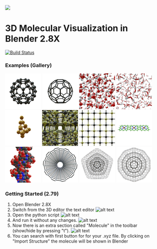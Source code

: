 <div align="left">
  <img src="https://github.com/hochej/QBlend/blob/master/docs/logo.svg" height="110"/>
</div>

3D Molecular Visualization in Blender 2.8X
=============================================
[![Build Status](https://travis-ci.org/hochej/QBlend.svg?branch=master)](https://travis-ci.org/hochej/QBlend)

### Examples (Gallery)

<img src="https://github.com/hochej/QBlend/blob/master/docs/gallery1.png" width="23%"></img>
<img src="https://github.com/hochej/QBlend/blob/master/docs/gallery2.png" width="23%"></img>
<img src="https://github.com/hochej/QBlend/blob/master/docs/gallery3.png" width="23%"></img>
<img src="https://github.com/hochej/QBlend/blob/master/docs/gallery4.png" width="23%"></img>
<img src="https://github.com/hochej/QBlend/blob/master/docs/gallery5.png" width="23%"></img>
<img src="https://github.com/hochej/QBlend/blob/master/docs/gallery6.png" width="23%"></img>
<img src="https://github.com/hochej/QBlend/blob/master/docs/gallery7.png" width="23%"></img>
<img src="https://github.com/hochej/QBlend/blob/master/docs/gallery8.png" width="23%"></img>
<img src="https://github.com/hochej/QBlend/blob/master/docs/gallery9.png" width="23%"></img>
<img src="https://github.com/hochej/QBlend/blob/master/docs/gallery10.png" width="23%"></img>
<img src="https://github.com/hochej/QBlend/blob/master/docs/gallery12.png" width="23%"></img>
<img src="https://github.com/hochej/QBlend/blob/master/docs/gallery13.png" width="23%"></img> 


### Getting Started (2.79)

1. Open Blender 2.8X
2. Switch from the 3D editor the text editor
![alt text](https://github.com/hochej/QBlend/blob/master/docs/anl2.png "Logo Title Text 1")
3. Open the python script
![alt text](https://github.com/hochej/QBlend/blob/master/docs/anl3.png "Logo Title Text 1")
4. And run it without any changes.
![alt text](https://github.com/hochej/QBlend/blob/master/docs/anl4.png "Logo Title Text 1")
5. Now there is an extra section called "Molecule" in the toolbar (show/hide by pressing "t").
![alt text](https://github.com/hochej/QBlend/blob/master/docs/anl5.png "Logo Title Text 1")
6. You can search with first button for for your .xyz file. By clicking on "Import Structure" the molecule will be shown in Blender
